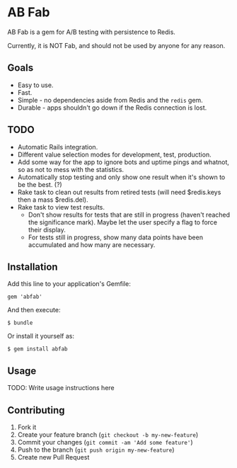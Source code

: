 # AB Fab

AB Fab is a gem for A/B testing with persistence to Redis.

Currently, it is NOT Fab, and should not be used by anyone for any reason.

## Goals
* Easy to use.
* Fast.
* Simple - no dependencies aside from Redis and the `redis` gem.
* Durable - apps shouldn't go down if the Redis connection is lost.

## TODO
* Automatic Rails integration.
* Different value selection modes for development, test, production.
* Add some way for the app to ignore bots and uptime pings and whatnot, so as not to mess with the statistics.
* Automatically stop testing and only show one result when it's shown to be the best. (?)
* Rake task to clean out results from retired tests (will need $redis.keys then a mass $redis.del).
* Rake task to view test results.
  * Don't show results for tests that are still in progress (haven't reached the significance mark). Maybe let the user specify a flag to force their display.
  * For tests still in progress, show many data points have been accumulated and how many are necessary.

## Installation

Add this line to your application's Gemfile:

    gem 'abfab'

And then execute:

    $ bundle

Or install it yourself as:

    $ gem install abfab

## Usage

TODO: Write usage instructions here

## Contributing

1. Fork it
2. Create your feature branch (`git checkout -b my-new-feature`)
3. Commit your changes (`git commit -am 'Add some feature'`)
4. Push to the branch (`git push origin my-new-feature`)
5. Create new Pull Request
